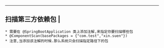 

-----------------------
扫描第三方依赖包		|
-----------------------
	* 需要在 @SpringBootApplication 类上添加注解,来指定你要扫描哪些包
	* @ComponentScan(basePackages = {"com.test","xin.suen"})
	* 注意,当添加该注解的时候.那么系统只会扫描指定路径下的包

